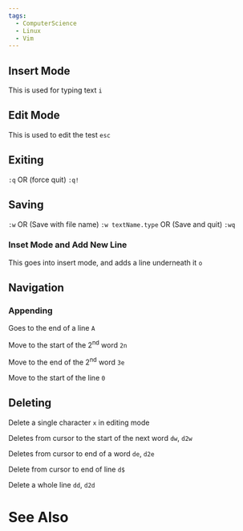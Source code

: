 ```yaml
---
tags:
  - ComputerScience
  - Linux
  - Vim
---
```

## Insert Mode
This is used for typing text
`i`

## Edit Mode
This is used to edit the test
`esc`

## Exiting
`:q`
OR (force quit)
`:q!` 

## Saving
`:w` 
OR (Save with file name)
`:w textName.type`
OR (Save and quit)
`:wq`




### Inset Mode and Add New Line
This goes into insert mode, and adds a line underneath it
`o`

## Navigation
### Appending
Goes to the end of a line
`A`

Move to the start of the 2<sup>nd</sup> word
`2n`

Move to the end of the 2<sup>nd</sup> word
`3e`

Move to the start of the line
`0`




## Deleting
Delete a single character
`x` in editing mode

Deletes from cursor to the start of the next word
`dw`, `d2w`

Deletes from cursor to end of a word
`de`, `d2e`

Delete from cursor to end of line
`d$`

Delete a whole line
`dd`, `d2d`
##
# See Also

